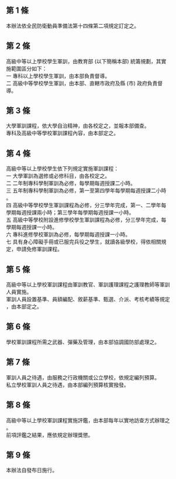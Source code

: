 第 1 條
-------
本辦法依全民防衛動員準備法第十四條第二項規定訂定之。

第 2 條
-------
高級中等以上學校學生軍訓，由教育部 (以下簡稱本部) 統籌規劃，其實  
施範圍區分如下：  
一  專科以上學校學生軍訓，由本部負責督導。  
二  高級中等學校學生軍訓，由本部、直轄市政府及縣 (市) 政府負責督  
    導。

第 3 條
-------
大學軍訓課程，依大學自治精神，由各校定之，並報本部備查。  
專科及高級中等學校軍訓課程內容，由本部定之。

第 4 條
-------
高級中等以上學校學生依下列規定實施軍訓課程：  
一  大學軍訓為選修或必修科目，由各校定之。  
二  二年制專科學制軍訓為必修，每學期每週授課二小時。  
三  五年制專科學制軍訓為必修，第一至第四學年每學期每週授課二小時  
    。  
四  高級中等學校學生軍訓課程為必修，分三學年完成，第一、二學年每  
    學期每週授課兩小時；第三學年每學期每週授課一小時。  
五  高級中等學校附設進修學校學生軍訓課程為必修，分三學年完成，每  
    學期每週授課一小時。  
六  專科進修學校軍訓為必修，每學期每週授課一小時。  
七  具有身心障礙手冊或已服完兵役之學生，就讀各級學校，得依相關規  
    定，申請免修軍訓課程。

第 5 條
-------
高級中等以上學校軍訓課程由軍訓教官、軍訓護理課程之護理教師等軍訓  
人員實施。  
軍訓人員設置基準、員額編配、敘薪基準、甄選、介派、考核考績等規定  
，由本部定之。

第 6 條
-------
學校軍訓課程所需之武器、彈藥及管理，由本部協調國防部處理之。

第 7 條
-------
軍訓人員之待遇，由服務之行政機關或公立學校，依規定編列預算。  
私立學校軍訓人員之待遇，由本部編列預算核實撥發。

第 8 條
-------
高級中等以上學校軍訓課程實施評鑑，由本部每年以實地訪查方式辦理之  
。  
前項評鑑之結果，應依規定辦理獎懲。

第 9 條
-------
本辦法自發布日施行。

